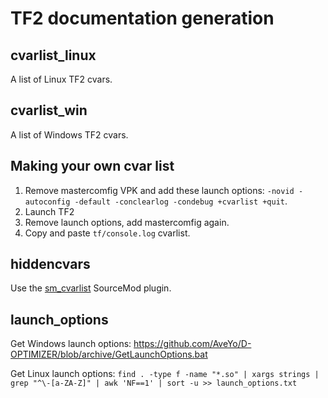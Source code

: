 # TF2 documentation generation

## cvarlist_linux
A list of Linux TF2 cvars.

## cvarlist_win
A list of Windows TF2 cvars.

## Making your own cvar list

1. Remove mastercomfig VPK and add these launch options: `-novid -autoconfig -default -conclearlog -condebug +cvarlist +quit`.
2. Launch TF2
3. Remove launch options, add mastercomfig again.
4. Copy and paste `tf/console.log` cvarlist.

## hiddencvars

Use the [sm_cvarlist](https://forums.alliedmods.net/showthread.php?p=1298262) SourceMod plugin.

## launch_options

Get Windows launch options: https://github.com/AveYo/D-OPTIMIZER/blob/archive/GetLaunchOptions.bat

Get Linux launch options: `find . -type f -name "*.so" | xargs strings | grep "^\-[a-ZA-Z]" | awk 'NF==1' | sort -u >> launch_options.txt`

